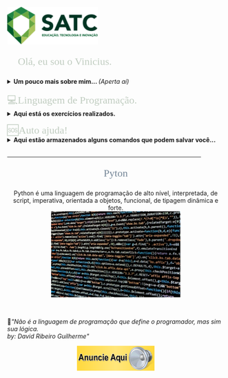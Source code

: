 <html><head>

<p align="top">
<a href="https://web.satc.edu.br/"><img src="Logosatc.png" width="210" heigth="140"></a></p>
</p>

<font face="Bahnschrift Condensed" size="5" color="#C1CDC1">
<p align="left">
&#x1F920; Olá, eu sou o Vinicius. 
</p></font>
<details>
<summary> <b>Um pouco mais sobre mim... </b><i>(Aperta aí)</i> </summary>
&#x1F4BB;Cursando Informática no Colégio Satc <br> 
&#x1F4BB;Aluno do 2° ano E.M do Colégio Satc <br>
&#x1F575;Futuro estagiário <br>
&#x1F5FA;Cricíuma-SC	

<br>

&#x1F4F2;Me segue no instagram!
 <p align="left">
 <a href="https://www.instagram.com/vinidamiani_/?hl=pt-br"> <img src="logoinsta.png" width="40" heigth="40"> </a> </p>

&#x1F680;Veja meu desempenho:
 ![ViniciusDamiani's github stats](https://github-readme-stats.vercel.app/api?username=ViniciusDamiani&show_icons=true&theme=radical)  

</details>

<br>
<font face="Bahnschrift Condensed" size="5" color="#C1CDC1">
&#x1F4BB;Linguagem de Programação.
</font>
<details>
<summary> <b>Aqui está os exercícios realizados. </b> </summary>
&#x1F4C5; Dia: 31/08/2020 <br>
&#x2705;<a href = "https://github.com/ViniciusDamiani/infosatc-lp-avaliativo-01/blob/master/exerc%C3%ADcio7.py">Exercício-7 </a><br> 
&#x2705;<a href = "https://github.com/ViniciusDamiani/infosatc-lp-avaliativo-01/blob/master/exerc%C3%ADcio11.py">Exercício-11 </a><br> 
&#x2705;<a href = "https://github.com/ViniciusDamiani/infosatc-lp-avaliativo-01/blob/master/exerc%C3%ADcio13.py">Exercício-13 </a><br> 
&#x2705;<a href = "https://github.com/ViniciusDamiani/infosatc-lp-avaliativo-01/blob/master/exerc%C3%ADcio18.py">Exercício-18 </a><br> 
&#x2705;<a href = "https://github.com/ViniciusDamiani/infosatc-lp-avaliativo-01/blob/master/exerc%C3%ADcio20.py">Exercício-20 </a><br>
&#x2705;<a href = "https://github.com/ViniciusDamiani/infosatc-lp-avaliativo-01/blob/master/exerc%C3%ADcio22.py">Exercício-22 </a><br> 
&#x2705;<a href = "https://github.com/ViniciusDamiani/infosatc-lp-avaliativo-01/blob/master/exerc%C3%ADcio24.py">Exercício-24 </a><br> 
&#x2705;<a href = "https://github.com/ViniciusDamiani/infosatc-lp-avaliativo-01/blob/master/exerc%C3%ADcio26.py">Exercício-26 </a><br> 
&#x2705;<a href = "https://github.com/ViniciusDamiani/infosatc-lp-avaliativo-01/blob/master/exerc%C3%ADcio27.py">Exercício-27 </a><br>
&#x2705;<a href = "https://github.com/ViniciusDamiani/infosatc-lp-avaliativo-01/blob/master/exerc%C3%ADcio29.py">Exercício-29 </a><br>
&#x2705;<a href = "https://github.com/ViniciusDamiani/infosatc-lp-avaliativo-01/blob/master/exerc%C3%ADcio30.py">Exercício-30 </a>
</details>

<br>
<font face="Bahnschrift Condensed" size="5" color="#C1CDC1">
&#x1F198;Auto ajuda!
</font>
</details>

<details>
<summary> <b>Aqui estão armazenados alguns comandos que podem salvar você...</b></summary>
&#x1F3A8;<a href ="https://www.flextool.com.br/tabela_cores.html">Tabela de cores</a><br>
&#x1F4C4;<a href ="https://www.w3schools.com/charsets/ref_emoji.asp">Lista de emojis</a><br>
&#x1F4C1;<a href ="https://www.notion.so/2137-2-Fase-2020-2-3adf29f4f7534415a02e2fc9c8c527d3">Notion </a><br>
&#x1F4C4;<a href ="https://pixabay.com/pt/">Imagens para download</a><br>
&#x1F3B6;<a href ="https://www.youtube.com/watch?v=gXkLQ0gh_GI">Escute e relaxe!</a><br>
</details>

<br>

<hr size="4" width="450" color="#0E0B16">

<font face="Bahnschrift Condensed" size="5" color="#778899">
<p align = "center">&#x1F3C3; Pyton &#x1F40D;	
</p></font>
<p align = "center">Python é uma linguagem de programação de alto nível, interpretada, de script, imperativa, orientada a objetos, funcional, de tipagem dinâmica e forte.
<br>
<img src="codfoto.jpg" width="300" heigth="100"></p>
<br>

&#x1F4D6;<i>"Não é a linguagem de programação que define o programador, mas sim sua lógica.<br> 
by: David Ribeiro Guilherme"</i> 

<p align = "center">
<a href = "https://api.whatsapp.com/send?phone=5548996301654&text=Vinicius%20Damiani"><img src="Anuncio.gif" width="180" heigth="100">
</p>
</body></html>
